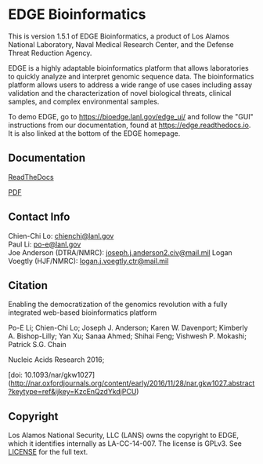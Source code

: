 # EDGE Bioinformatics

This is version 1.5.1 of EDGE Bioinformatics, a product of Los Alamos National Laboratory, Naval Medical Research Center, and the Defense Threat Reduction Agency.

EDGE is a highly adaptable bioinformatics platform that allows laboratories to quickly analyze and interpret genomic sequence data. The bioinformatics platform allows users to address a wide range of use cases including assay validation and the characterization of novel biological threats, clinical samples, and complex environmental samples.

To demo EDGE, go to https://bioedge.lanl.gov/edge_ui/ and follow the "GUI" instructions from our documentation, found at https://edge.readthedocs.io. It is also linked at the bottom of the EDGE homepage.

## Documentation

[ReadTheDocs](http://edge.readthedocs.io)

[PDF](https://media.readthedocs.org/pdf/edge/v1.5/edge.pdf)

## Contact Info
Chien-Chi Lo: <chienchi@lanl.gov>  
Paul Li: <po-e@lanl.gov>  
Joe Anderson (DTRA/NMRC): <joseph.j.anderson2.civ@mail.mil>
Logan Voegtly (HJF/NMRC): <logan.j.voegtly.ctr@mail.mil>

## Citation

Enabling the democratization of the genomics revolution with a fully integrated web-based bioinformatics platform 

Po-E Li; Chien-Chi Lo; Joseph J. Anderson; Karen W. Davenport; Kimberly A. Bishop-Lilly; Yan Xu; Sanaa Ahmed; Shihai Feng; Vishwesh P. Mokashi; Patrick S.G. Chain

Nucleic Acids Research 2016;

[doi: 10.1093/nar/gkw1027] (http://nar.oxfordjournals.org/content/early/2016/11/28/nar.gkw1027.abstract?keytype=ref&ijkey=KzcEnQzdYkdjPCU)

## Copyright

Los Alamos National Security, LLC (LANS) owns the copyright to EDGE, which it identifies internally as LA-CC-14-007.  The license is GPLv3.  See [LICENSE](https://github.com/losalamos/edge/blob/master/LICENSE) for the full text.
